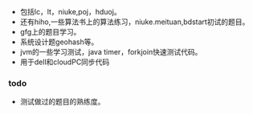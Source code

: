 - 包括lc，lt，niuke,poj，hduoj。
- 还有hiho,一些算法书上的算法练习，niuke.meituan,bdstart初试的题目。
- gfg上的题目学习。
- 系统设计题geohash等。
- jvm的一些学习测试，java timer，forkjoin快速测试代码。
- 用于dell和cloudPC同步代码

### todo
- 测试做过的题目的熟练度。